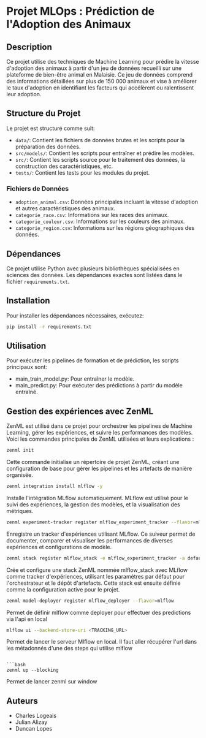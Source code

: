 # Projet MLOps : Prédiction de l'Adoption des Animaux

## Description
Ce projet utilise des techniques de Machine Learning pour prédire la vitesse d'adoption des animaux à partir d'un jeu de données recueilli sur une plateforme de bien-être animal en Malaisie. Ce jeu de données comprend des informations détaillées sur plus de 150 000 animaux et vise à améliorer le taux d'adoption en identifiant les facteurs qui accélèrent ou ralentissent leur adoption.

## Structure du Projet
Le projet est structuré comme suit:
- `data/`: Contient les fichiers de données brutes et les scripts pour la préparation des données.
- `src/models/`: Contient les scripts pour entraîner et prédire les modèles.
- `src/`: Contient les scripts source pour le traitement des données, la construction des caractéristiques, etc.
- `tests/`: Contient les tests pour les modules du projet.

### Fichiers de Données
- `adoption_animal.csv`: Données principales incluant la vitesse d'adoption et autres caractéristiques des animaux.
- `categorie_race.csv`: Informations sur les races des animaux.
- `categorie_couleur.csv`: Informations sur les couleurs des animaux.
- `categorie_region.csv`: Informations sur les régions géographiques des données.

## Dépendances
Ce projet utilise Python avec plusieurs bibliothèques spécialisées en sciences des données. Les dépendances exactes sont listées dans le fichier `requirements.txt`.

## Installation
Pour installer les dépendances nécessaires, exécutez:
```bash
pip install -r requirements.txt
```
## Utilisation
Pour exécuter les pipelines de formation et de prédiction, les scripts principaux sont:

- main_train_model.py: Pour entraîner le modèle.
- main_predict.py: Pour exécuter des prédictions à partir du modèle entraîné.

## Gestion des expériences avec ZenML
ZenML est utilisé dans ce projet pour orchestrer les pipelines de Machine Learning, gérer les expériences, et suivre les performances des modèles. Voici les commandes principales de ZenML utilisées et leurs explications :

```bash 
zenml init 
```

Cette commande initialise un répertoire de projet ZenML, créant une configuration de base pour gérer les pipelines et les artefacts de manière organisée.

```bash 
zenml integration install mlflow -y
```
Installe l'intégration MLflow automatiquement. MLflow est utilisé pour le suivi des expériences, la gestion des modèles, et la visualisation des métriques.

```bash 
zenml experiment-tracker register mlflow_experiment_tracker --flavor=mlflow
```
Enregistre un tracker d'expériences utilisant MLflow. Ce suiveur permet de documenter, comparer et visualiser les performances de diverses expériences et configurations de modèle.

```bash 
zenml stack register mlflow_stack -e mlflow_experiment_tracker -a default -o default --set
```
Crée et configure une stack ZenML nommée mlflow_stack avec MLflow comme tracker d'expériences, utilisant les paramètres par défaut pour l'orchestrateur et le dépôt d'artefacts. Cette stack est ensuite définie comme la configuration active pour le projet.

```bash
zenml model-deployer register mlflow_deployer --flavor=mlflow
```
Permet de définir mlflow comme deployer pour effectuer des predictions via l'api en local

```bash
mlflow ui --backend-store-uri <TRACKING_URL>
```
Permet de lancer le serveur Mlflow en local. Il faut aller récupérer l'url dans les métadonnés d'une des steps qui utilise mlflow
```

```bash
zenml up --blocking
```
Permet de lancer zenml sur window
## Auteurs

- Charles Logeais
- Julian Alizay
- Duncan Lopes